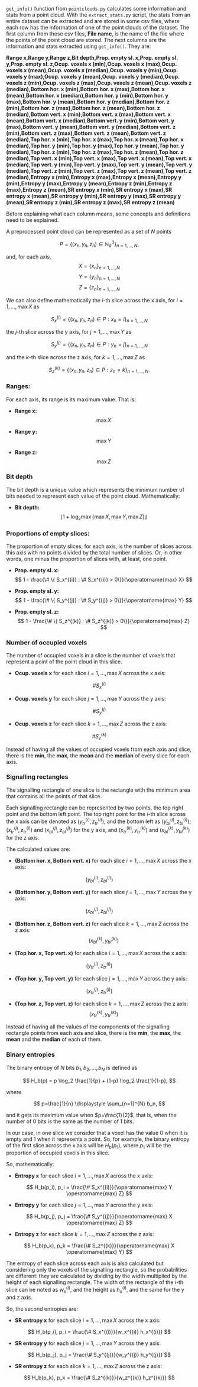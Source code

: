 ``get_info()`` function from ``pointclouds.py`` calculates some information and stats from a point cloud. With the ``extract_stats.py`` script, the stats from an entire dataset can be extracted and are stored in some csv files, where each row has the information of one of the point clouds of the dataset. The first column from these csv files, **File name**, is the name of the file where the points of the point cloud are stored. The next columns are the information and stats extracted using ```get_info()```. They are:

**Range x,Range y,Range z,Bit depth,Prop. empty sl. x,Prop. empty sl. y,Prop. empty sl. z,Ocup. voxels x (min),Ocup. voxels x (max),Ocup. voxels x (mean),Ocup. voxels x (median),Ocup. voxels y (min),Ocup. voxels y (max),Ocup. voxels y (mean),Ocup. voxels y (median),Ocup. voxels z (min),Ocup. voxels z (max),Ocup. voxels z (mean),Ocup. voxels z (median),Bottom hor. x (min),Bottom hor. x (max),Bottom hor. x (mean),Bottom hor. x (median),Bottom hor. y (min),Bottom hor. y (max),Bottom hor. y (mean),Bottom hor. y (median),Bottom hor. z (min),Bottom hor. z (max),Bottom hor. z (mean),Bottom hor. z (median),Bottom vert. x (min),Bottom vert. x (max),Bottom vert. x (mean),Bottom vert. x (median),Bottom vert. y (min),Bottom vert. y (max),Bottom vert. y (mean),Bottom vert. y (median),Bottom vert. z (min),Bottom vert. z (max),Bottom vert. z (mean),Bottom vert. z (median),Top  hor. x (min),Top  hor. x (max),Top  hor. x (mean),Top  hor. x (median),Top  hor. y (min),Top  hor. y (max),Top  hor. y (mean),Top  hor. y (median),Top  hor. z (min),Top  hor. z (max),Top  hor. z (mean),Top  hor. z (median),Top vert. x (min),Top vert. x (max),Top vert. x (mean),Top vert. x (median),Top vert. y (min),Top vert. y (max),Top vert. y (mean),Top vert. y (median),Top vert. z (min),Top vert. z (max),Top vert. z (mean),Top vert. z (median),Entropy x (min),Entropy x (max),Entropy x (mean),Entropy y (min),Entropy y (max),Entropy y (mean),Entropy z (min),Entropy z (max),Entropy z (mean),SR entropy x (min),SR entropy x (max),SR entropy x (mean),SR entropy y (min),SR entropy y (max),SR entropy y (mean),SR entropy z (min),SR entropy z (max),SR entropy z (mean)**

Before explaining what each column means, some concepts and definitions need to be explained.

A preprocessed point cloud can be represented as a set of $N$ points

$$
P = \{ (x_n, y_n, z_n) \in \mathbb{N_0^3} \}_{n=1, \dots, N},
$$

and, for each axis,
$$
X = \{ x_n\}_{n=1, \dots, N}
$$
$$
Y = \{ y_n\}_{n=1, \dots, N}
$$
$$
Z = \{ z_n\}_{n=1, \dots, N}
$$

We can also define mathematically the $i$-th slice across the x axis, for $i=1, \dots, \operatorname{max} X$ as

$$
S_x^{(i)} = \{ (x_n, y_n, z_n) \in P : x_n = i \}_{n=1, \dots, N}
$$

 the $j$-th slice across the y axis, for $j=1, \dots, \operatorname{max} Y$ as

$$
S_y^{(j)} = \{ (x_n, y_n, z_n) \in P : y_n = j \}_{n=1, \dots, N}
$$

and the $k$-th slice across the z axis, for $k=1, \dots, \operatorname{max} Z$ as

$$
S_z^{(k)} = \{ (x_n, y_n, z_n) \in P : z_n = k \}_{n=1, \dots, N}.
$$

### Ranges:

For each axis, its range is its maximum value. That is:

* **Range x:**
$$
\operatorname{max} X
$$

* **Range y:**
$$
\operatorname{max} Y
$$

* **Range z:**
$$
\operatorname{max} Z
$$

### Bit depth

The bit depth is a unique value which represents the minimum number of bits needed to represent each value of the point cloud. Mathematically:

* **Bit depth:** 
$$
\lfloor 1 + \log_2 \operatorname{max} \{\operatorname{max} X, \operatorname{max} Y, \operatorname{max} Z \} \rfloor
$$

###  Proportions of empty slices:

The proportion of empty slices, for each axis, is the number of slices across this axis with no points divided by the total number of slices. Or, in other words, one minus the proportion of slices with, at least, one point.

* **Prop. empty sl. x:**
$$
1 - \frac{\# \{ S_x^{(i)} : \# S_x^{(i)} > 0\}}{\operatorname{max} X}
$$

* **Prop. empty sl. y:**
$$
1 - \frac{\# \{ S_y^{(j)} : \# S_y^{(j)} > 0\}}{\operatorname{max} Y}
$$

* **Prop. empty sl. z:**
$$
1 - \frac{\# \{ S_z^{(k)} : \# S_z^{(k)} > 0\}}{\operatorname{max} Z}
$$

### Number of occupied voxels

The number of occupied voxels in a slice is the number of voxels that represent a point of the point cloud in this slice.

* **Ocup. voxels x** for each slice $i=1, \dots, \operatorname{max} X$ across the x axis:

$$
\# S_x^{(i)}
$$

* **Ocup. voxels y** for each slice $j=1, \dots, \operatorname{max} Y$ across the y axis:

$$
\# S_y^{(j)}
$$

* **Ocup. voxels z** for each slice $k=1, \dots, \operatorname{max} Z$ across the z axis:

$$
\# S_z^{(k)}
$$

Instead of having all the values of occupied voxels from each axis and slice, there is the **min**, the **max**, the **mean** and the **median** of every slice for each axis.

### Signalling rectangles

The signalling rectangle of one slice is the rectangle with the minimum area that contains all the points of that slice.

Each signalling rectangle can be represented by two points, the top right point and the bottom left point. The top right point for the $i$-th slice across the x axis can be denoted as $(y_{tr}^{(i)}, z_{tr}^{(i)})$, and the bottom left as $(y_{bl}^{(i)}, z_{bl}^{(i)})$; $(x_{tr}^{(j)}, z_{tr}^{(j)})$ and $(x_{bl}^{(j)}, z_{bl}^{(j)})$ for the y axis, and $(x_{tr}^{(k)}, y_{tr}^{(k)})$ and $(x_{bl}^{(k)}, y_{bl}^{(k)})$ for the z axis.

The calculated values are:

* **(Bottom hor. x, Bottom vert. x)** for each slice $i=1, \dots, \operatorname{max} X$ across the x axis:

$$
(y_{bl}^{(i)}, z_{bl}^{(i)})
$$

* **(Bottom hor. y, Bottom vert. y)** for each slice $j=1, \dots, \operatorname{max} Y$ across the y axis:

$$
(x_{bl}^{(j)}, z_{bl}^{(j)})
$$

* **(Bottom hor. z, Bottom vert. z)** for each slice $k=1, \dots, \operatorname{max} Z$ across the z axis:
$$
(x_{bl}^{(k)}, y_{bl}^{(k)})
$$

* **(Top hor. x, Top vert. x)** for each slice $i=1, \dots, \operatorname{max} X$ across the x axis:

$$
(y_{tr}^{(i)}, z_{tr}^{(i)})
$$

* **(Top hor. y, Top vert. y)** for each slice $j=1, \dots, \operatorname{max} Y$ across the y axis:

$$
(x_{tr}^{(j)}, z_{tr}^{(j)})
$$

* **(Top hor. z, Top vert. z)** for each slice $k=1, \dots, \operatorname{max} Z$ across the z axis:
$$
(x_{tr}^{(k)}, y_{tr}^{(k)})
$$

Instead of having all the values of the components of the signalling rectangle points from each axis and slice, there is the **min**, the **max**, the **mean** and the **median** of each of them.
### Binary entropies

The binary entropy of $N$ bits $b_1, b_2, \dots, b_N$ is defined as

$$
H_b(p) = p \log_2 \frac{1}{p} + (1-p) \log_2 \frac{1}{1-p},
$$

where

$$
p=\frac{1}{n} \displaystyle \sum_{n=1}^{N} b_n,
$$

and it gets its maximum value when $p=\frac{1}{2}$, that is, when the number of $0$ bits is the same as the number of $1$ bits.

In our case, in one slice we consider that a voxel has the value $0$ when it is empty and $1$ when it represents a point. So, for example, the binary entropy of the first slice across the x axis will be $H_b(p_1)$, where $p_1$ will be the proportion of occupied voxels in this slice.

So, mathematically:

* **Entropy x** for each slice $i=1, \dots, \operatorname{max} X$ across the x axis:

$$
H_b(p_i), p_i = \frac{\# S_x^{(i)}}{\operatorname{max} Y \operatorname{max} Z}
$$

* **Entropy y** for each slice $j=1, \dots, \operatorname{max} Y$ across the y axis:

$$
H_b(p_j), p_j = \frac{\# S_y^{(j)}}{\operatorname{max} X \operatorname{max} Z}
$$

* **Entropy z** for each slice $k=1, \dots, \operatorname{max} Z$ across the z axis:

$$
H_b(p_k), p_k = \frac{\# S_z^{(k)}}{\operatorname{max} X \operatorname{max} Y}
$$

The entropy of each slice across each axis is also calculated but considering only the voxels of the signalling rectangle, so the probabilities are different: they are calculated by dividing by the width multiplied by the height of each signalling rectangle. The width of the rectangle of the $i$-th slice can be noted as $w_x^{(i)}$, and the height as $h_x^{(i)}$, and the same for the y and z axis.

So, the second entropies are:

* **SR entropy x** for each slice $i=1, \dots, \operatorname{max} X$ across the x axis:

$$
H_b(p_i), p_i = \frac{\# S_x^{(i)}}{w_x^{(i)} h_x^{(i)}}
$$

* **SR entropy y** for each slice $j=1, \dots, \operatorname{max} Y$ across the y axis:

$$
H_b(p_j), p_j = \frac{\# S_y^{(j)}}{w_y^{(j)} h_y^{(j)}}
$$

* **SR entropy z** for each slice $k=1, \dots, \operatorname{max} Z$ across the z axis:

$$
H_b(p_k), p_k = \frac{\# S_z^{(k)}}{w_z^{(k)} h_z^{(k)}}
$$
